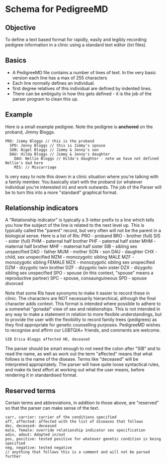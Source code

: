 # Schema for PedigreeMD
## Objective
To define a text based format for rapidly, easily and legibly recording pedigree information in a clinic using a standard text editor (txt files).

## Basics
* A PedigreeMD file contains a number of lines of text. In the very basic version each line has a max of 255 characters
* Each line normally defines an individual.
* first degree relatives of this individual are defined by indented lines.
* There can be ambiguity in how this gets defined - it is the job of the parser program to clean this up.
## Example
Here is a small example pedigree. Note the pedigree is **anchored** on the proband, Jimmy Bloggs.
~~~
PRO: Jimmy Bloggs // this is the proband
  SPO: Jenny Bloggs // this is Jimmy's spouse
  SON: Nigel Bloggs // Jimmy & Jenny's son
  DAU: Hilda Bloggs // Jimmy & Jenny's daughter
    DAU: Nellie Bloggs // Hilda's daughter - note we have not defined Nellie's dad here
    MIS: // Miscarriage
~~~
Is very easy to note this down in a clinic situation where you're talking with a family member. You basically start with the proband (or whatever individual you're interested in) and work outwards. The job of the Parser will be to turn this into a more "standard" graphical format.
## Relationship indicators
A "Relationship indicator" is typically a 3-letter prefix to a line which tells you how the subject of the line is related to the next level up. This is typically called the "parent" record, but very often will not be the parent in a biological sense. Here is a list of RIs:
  PRO - proband
  BRO - brother (full)
  SIS - sister (full)
  PHM - paternal half brother
  PHF - paternal half sister
  MHM - maternal half brother
  MHF - maternal half sister
  SIB - sibling sex unspecified
  DAD - father
  MUM - mother
  SON - son
  DAU - daughter
  CHX - child, sex unspecified
  MZM - monozygotic sibling MALE
  MZF - monozygotic sibling FEMALE
  MZX - monozygotic sibling sex unspecified
  DZM - dizygotic twin brother
  DZF - dizygotic twin sister
  DZX - dizygotic sibling sex unspecified
  SPO - spouse (in this context, "spouse" means a reproductive partner)
  SPC - spouse, consaunguineous
  SPD - spouse divorced
  
Note that some RIs have synonyms to make it easier to record these in clinic. The characters are NOT necessarily hierarchical, although the final character adds context. This format is intended where possible to adhere to a somewhat "gonadal" view of sex and relationships. This is not intended in any way to make a statement in relation to more flexible understandings, but to provide the user with the flexibility to record family trees (pedigrees) as they find appropriate for genetic counselling purposes. PedigreeMD wishes to recognise and affirm our LGBTQIA+ friends, and comments are welcome.

~~~
SIB Erica Bloggs affected HD, deceased
~~~
The parser should be smart enough to not need the colon after "SIB" and to read the name, as well as work out the term "affected" means that what follows is the name of the disease. Terms like "deceased" will be interpreted appropriately. The parser will have quite loose syntactical rules, and make its best effort at working out what the user means, before rendering it in standardised format.

## Reserved terms
Certain terms and abbreviations, in addition to those above, are "reserved" so that the parser can make sense of the text. 
~~~
carr, carrier: carrier of the conditions specified 
aff, affected: affected with the list of diseases that follows
dec, deceased: deceased
male, female: override relationship indicator sex specification
adin, adout: Adopted in/out
pos, positive: tested positive for whatever genetic condition is being specified
neg, negative: tested negative
// anything that follows this is a comment and will not be parsed further 
~~~
